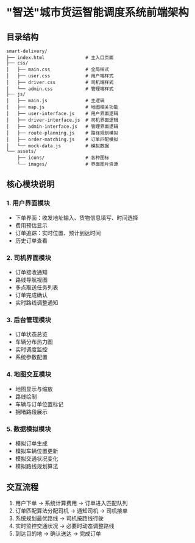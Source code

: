 # "智送"城市货运智能调度系统前端架构

## 目录结构
```
smart-delivery/
├── index.html               # 主入口页面
├── css/
│   ├── main.css             # 全局样式
│   ├── user.css             # 用户端样式
│   ├── driver.css           # 司机端样式
│   └── admin.css            # 管理端样式
├── js/
│   ├── main.js              # 主逻辑
│   ├── map.js               # 地图相关功能
│   ├── user-interface.js    # 用户界面逻辑
│   ├── driver-interface.js  # 司机界面逻辑
│   ├── admin-interface.js   # 管理界面逻辑
│   ├── route-planning.js    # 路径规划模拟
│   ├── order-matching.js    # 订单匹配模拟
│   └── mock-data.js         # 模拟数据
└── assets/
    ├── icons/               # 各种图标
    └── images/              # 界面图片资源
```

## 核心模块说明

### 1. 用户界面模块
- 下单界面：收发地址输入、货物信息填写、时间选择
- 费用预估显示
- 订单追踪：实时位置、预计到达时间
- 历史订单查看

### 2. 司机界面模块
- 订单接收通知
- 路线导航视图
- 多点取送任务列表
- 订单完成确认
- 实时路线调整通知

### 3. 后台管理模块
- 订单状态总览
- 车辆分布热力图
- 实时调度监控
- 系统参数配置

### 4. 地图交互模块
- 地图显示与缩放
- 路线绘制
- 车辆与订单位置标记
- 拥堵路段展示

### 5. 数据模拟模块
- 模拟订单生成
- 模拟车辆位置更新
- 模拟交通状况变化
- 模拟路线规划算法

## 交互流程

1. 用户下单 → 系统计算费用 → 订单进入匹配队列
2. 订单匹配算法分配司机 → 通知司机 → 司机接单
3. 系统规划最优路线 → 司机按路线行驶
4. 实时监控交通状况 → 必要时动态调整路线
5. 到达目的地 → 确认送达 → 完成订单
